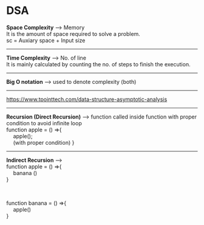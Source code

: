 # DSA

**Space Complexity** --> Memory <br>
It is the amount of space required to solve a problem. <br>
sc = Auxiary space + Input size

<hr>

**Time Complexity**  --> No. of line <br>
It is mainly calculated by counting the no. of steps to finish the execution.

<hr>

**Big O notation** --> used to denote complexity (both)

<hr>

https://www.tpointtech.com/data-structure-asymptotic-analysis

<hr>

**Recursion (Direct Recursion)** --> function called inside function with proper condition to avoid infinite loop <br>
function apple = () =>{ <br>
&emsp;    apple(); <br>
&emsp;    (with proper condition)
}

<hr>

**Indirect Recursion** --> <br>
function apple = () =>{ <br>
&emsp;    banana () <br>
} <br>

<br>

function banana = () =>{ <br>
&emsp;    apple() <br>
}

